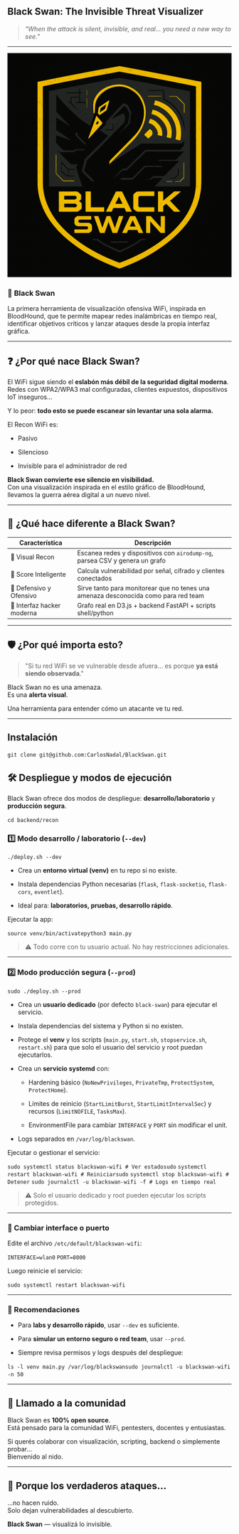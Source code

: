 ## **Black Swan: The Invisible Threat Visualizer**

> *"When the attack is silent, invisible, and real… you need a new way to see."*

* * *
![Logo de BlackSwan](/frontend/public/BlackSwan.png)

### 🦢 **Black Swan**

La primera herramienta de visualización ofensiva WiFi, inspirada en BloodHound, que te permite mapear redes inalámbricas en tiempo real, identificar objetivos críticos y lanzar ataques desde la propia interfaz gráfica.

* * *

## ❓ ¿Por qué nace Black Swan?

El WiFi sigue siendo el **eslabón más débil de la seguridad digital moderna**.  
Redes con WPA2/WPA3 mal configuradas, clientes expuestos, dispositivos IoT inseguros…

Y lo peor: **todo esto se puede escanear sin levantar una sola alarma.**

El Recon WiFi es:

- Pasivo
    
- Silencioso
    
- Invisible para el administrador de red
    

**Black Swan convierte ese silencio en visibilidad.**  
Con una visualización inspirada en el estilo gráfico de BloodHound, llevamos la guerra aérea digital a un nuevo nivel.

* * *

## 🧠 ¿Qué hace diferente a Black Swan?

| Característica | Descripción |
| --- | --- |
| 🔎 Visual Recon | Escanea redes y dispositivos con `airodump-ng`, parsea CSV y genera un grafo |
| 🧬 Score Inteligente | Calcula vulnerabilidad por señal, cifrado y clientes conectados |
| 🧠 Defensivo y Ofensivo | Sirve tanto para monitorear que no tenes una amenaza desconocida como para red team | |
| 🧿 Interfaz hacker moderna | Grafo real en D3.js + backend FastAPI + scripts shell/python |

* * *

## 🛡️ ¿Por qué importa esto?

> "Si tu red WiFi se ve vulnerable desde afuera… es porque **ya está siendo observada**."

Black Swan no es una amenaza.  
Es una **alerta visual**.

Una herramienta para entender cómo un atacante ve tu red.  

* * *

## Instalación

`git clone git@github.com:CarlosNadal/BlackSwan.git`


## 🛠️ Despliegue y modos de ejecución

Black Swan ofrece dos modos de despliegue: **desarrollo/laboratorio** y **producción segura**.

`cd backend/recon`

### 1️⃣ Modo desarrollo / laboratorio (`--dev`)

`./deploy.sh --dev`

- Crea un **entorno virtual (venv)** en tu repo si no existe.
    
- Instala dependencias Python necesarias (`flask`, `flask-socketio`, `flask-cors`, `eventlet`).
        
- Ideal para: **laboratorios, pruebas, desarrollo rápido**.
    

Ejecutar la app:

`source venv/bin/activatepython3 main.py`

> ⚠️ Todo corre con tu usuario actual. No hay restricciones adicionales.

* * *

### 2️⃣ Modo producción segura (`--prod`)

`sudo ./deploy.sh --prod`

- Crea un **usuario dedicado** (por defecto `black-swan`) para ejecutar el servicio.
    
- Instala dependencias del sistema y Python si no existen.
    
- Protege el **venv** y los scripts (`main.py`, `start.sh`, `stopservice.sh`, `restart.sh`) para que solo el usuario del servicio y root puedan ejecutarlos.
    
- Crea un **servicio systemd** con:
    
    - Hardening básico (`NoNewPrivileges`, `PrivateTmp`, `ProtectSystem`, `ProtectHome`).
        
    - Límites de reinicio (`StartLimitBurst`, `StartLimitIntervalSec`) y recursos (`LimitNOFILE`, `TasksMax`).
        
    - EnvironmentFile para cambiar `INTERFACE` y `PORT` sin modificar el unit.
        
- Logs separados en `/var/log/blackswan`.
    

Ejecutar o gestionar el servicio:

`sudo systemctl status blackswan-wifi # Ver estadosudo`
`systemctl restart blackswan-wifi # Reiniciarsudo`
`systemctl stop blackswan-wifi # Detener`
`sudo journalctl -u blackswan-wifi -f # Logs en tiempo real`

> ⚠️ Solo el usuario dedicado y root pueden ejecutar los scripts protegidos.

* * *

### 🔄 Cambiar interface o puerto

Edite el archivo `/etc/default/blackswan-wifi`:

`INTERFACE=wlan0`
`PORT=8000`

Luego reinicie el servicio:

`sudo systemctl restart blackswan-wifi`

* * *

### 📝 Recomendaciones

- Para **labs y desarrollo rápido**, usar `--dev` es suficiente.
    
- Para **simular un entorno seguro o red team**, usar `--prod`.
    
- Siempre revisa permisos y logs después del despliegue:
    

`ls -l venv main.py /var/log/blackswansudo journalctl -u blackswan-wifi -n 50`

* * *

## 📢 Llamado a la comunidad

Black Swan es **100% open source**.  
Está pensado para la comunidad WiFi, pentesters, docentes y entusiastas.

Si querés colaborar con visualización, scripting, backend o simplemente probar…  
Bienvenido al nido.
    

* * *

## 🖤 Porque los verdaderos ataques...

...no hacen ruido.  
Solo dejan vulnerabilidades al descubierto.

 **Black Swan** — visualizá lo invisible.


